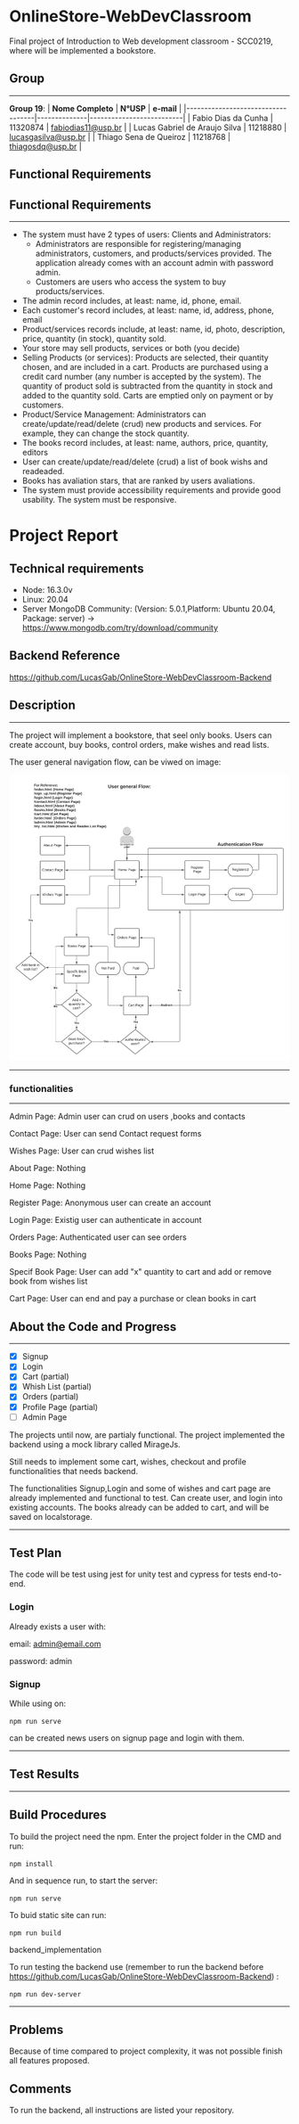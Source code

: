 # OnlineStore-WebDevClassroom

Final project of Introduction to Web development classroom - SCC0219, where will be implemented a bookstore.

## Group

---

**Group 19**:
| **Nome Completo** | **N°USP** | **e-mail** |
|-----------------------------------|--------------|--------------------------|
| Fabio Dias da Cunha | 11320874 | fabiodias11@usp.br |
| Lucas Gabriel de Araujo Silva | 11218880 | lucasgasilva@usp.br |
| Thiago Sena de Queiroz | 11218768 | thiagosdq@usp.br |

## Functional Requirements

## Functional Requirements


---

* The system must have 2 types of users: Clients and Administrators:
  * Administrators are responsible for registering/managing administrators, customers, and products/services provided. The application already comes with an account admin with password admin.
  * Customers are users who access the system to buy products/services.
* The admin record includes, at least: name, id, phone, email.
* Each customer's record includes, at least: name, id, address, phone, email
* Product/services records include, at least: name, id, photo, description, price, quantity (in stock), quantity sold.
* Your store may sell products, services or both (you decide)
* Selling Products (or services): Products are selected, their quantity chosen, and are included in a cart. Products are purchased using a credit card number (any number is accepted by the system). The quantity of product sold is subtracted from the quantity in stock and added to the quantity sold. Carts are emptied only on payment or by customers.
* Product/Service Management: Administrators can create/update/read/delete (crud) new products and services. For example, they can change the stock quantity.
* The books record includes, at least: name, authors, price, quantity, editors
* User can create/update/read/delete (crud) a list of book wishs and readeaded.
* Books has avaliation stars, that are ranked by users avaliations.
* The system must provide accessibility requirements and provide good usability. The system must be responsive.

# Project Report

## Technical requirements

- Node: 16.3.0v
- Linux: 20.04
- Server MongoDB Community: (Version: 5.0.1,Platform: Ubuntu 20.04, Package: server) -> https://www.mongodb.com/try/download/community


## Backend Reference

https://github.com/LucasGab/OnlineStore-WebDevClassroom-Backend

## Description

---

The project will implement a bookstore, that seel only books. Users can create account, buy books, control orders, make wishes and read lists.

The user general navigation flow, can be viwed on image:

![diagram image](./projectImgs/diagram.png)

---

### functionalities

---

Admin Page: Admin user can crud on users ,books and contacts

Contact Page: User can send Contact request forms

Wishes Page: User can crud wishes list

About Page: Nothing

Home Page: Nothing

Register Page: Anonymous user can create an account

Login Page: Existig user can authenticate in account

Orders Page: Authenticated user can see orders

Books Page: Nothing

Specif Book Page: User can add "x" quantity to cart and add or remove book from wishes list

Cart Page: User can end and pay a purchase or clean books in cart

## About the Code and Progress

---

- [x] Signup
- [x] Login
- [x] Cart (partial)
- [x] Whish List (partial)
- [x] Orders (partial)
- [x] Profile Page (partial)
- [ ] Admin Page

The projects until now, are partialy functional. The project implemented the backend using a mock library called MirageJs.

Still needs to implement some cart, wishes, checkout and profile functionalities that needs backend.

The functionalities Signup,Login and some of wishes and cart page are already implemented and functional to test. Can create user, and login into existing accounts. The books already can be added to cart, and will be saved on localstorage.

---

## Test Plan

The code will be test using jest for unity test and cypress for tests end-to-end.

### Login

Already exists a user with:

email: admin@email.com

password: admin

### Signup

While using on:

`npm run serve`

can be created news users on signup page and login with them.

---

## Test Results

---

## Build Procedures

To build the project need the npm. Enter the project folder in the CMD and run:

`npm install`

And in sequence run, to start the server:

`npm run serve`

To buid static site can run:

`npm run build`

 backend_implementation
 
To run testing the backend use (remember to run the backend before https://github.com/LucasGab/OnlineStore-WebDevClassroom-Backend) :

`npm run dev-server`

---

## Problems

Because of time compared to project complexity, it was not possible finish all features proposed.

## Comments

To run the backend, all instructions are listed your repository.
